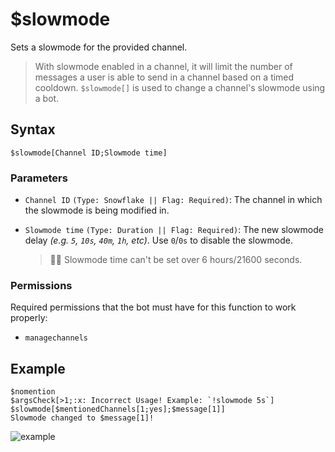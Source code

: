 # $slowmode
Sets a slowmode for the provided channel.

> With slowmode enabled in a channel, it will limit the number of messages a user is able to send in a channel based on a timed cooldown. `$slowmode[]` is used to change a channel's slowmode using a bot.

## Syntax
```
$slowmode[Channel ID;Slowmode time]
```

### Parameters 
- `Channel ID` `(Type: Snowflake || Flag: Required)`: The channel in which the slowmode is being modified in.
- `Slowmode time` `(Type: Duration || Flag: Required)`: The new slowmode delay *(e.g. `5`, `10s`, `40m`, `1h`, etc)*. Use `0`/`0s` to disable the slowmode.

  > 🧙‍♂️ Slowmode time can't be set over 6 hours/21600 seconds.

### Permissions
Required permissions that the bot must have for this function to work properly:
- `managechannels`

## Example
```
$nomention
$argsCheck[>1;:x: Incorrect Usage! Example: `!slowmode 5s`]
$slowmode[$mentionedChannels[1;yes];$message[1]]
Slowmode changed to $message[1]!
```

![example](https://user-images.githubusercontent.com/69215413/126920569-eef1a425-e57d-4062-ba1f-84a09c17ed84.png)
